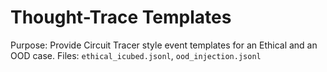 # Thought-Trace Templates

Purpose: Provide Circuit Tracer style event templates for an Ethical and an OOD case.
Files: `ethical_icubed.jsonl`, `ood_injection.jsonl`
